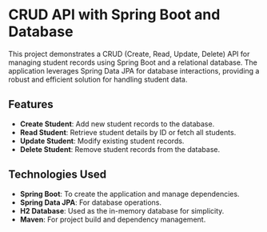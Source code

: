 # CRUD API with Spring Boot and Database

This project demonstrates a CRUD (Create, Read, Update, Delete) API for managing student records using Spring Boot and a relational database. The application leverages Spring Data JPA for database interactions, providing a robust and efficient solution for handling student data.

## Features

- **Create Student**: Add new student records to the database.
- **Read Student**: Retrieve student details by ID or fetch all students.
- **Update Student**: Modify existing student records.
- **Delete Student**: Remove student records from the database.

## Technologies Used

- **Spring Boot**: To create the application and manage dependencies.
- **Spring Data JPA**: For database operations.
- **H2 Database**: Used as the in-memory database for simplicity.
- **Maven**: For project build and dependency management.
